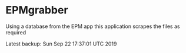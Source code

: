 # EPMgrabber
Using a database from the EPM app this application scrapes the files as required


Latest backup: Sun Sep 22 17:37:01 UTC 2019
